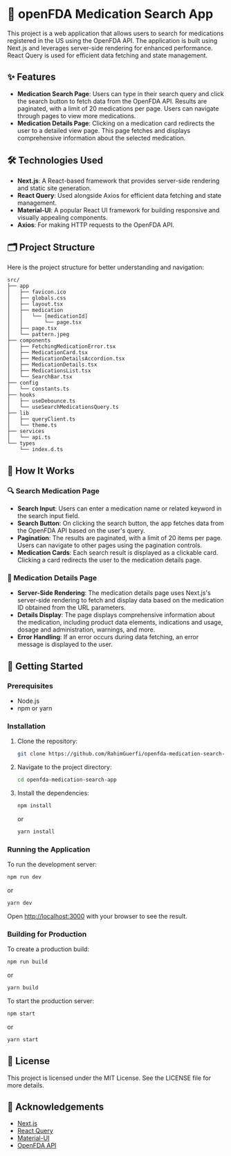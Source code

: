 # 💊 openFDA Medication Search App

This project is a web application that allows users to search for medications registered in the US using the OpenFDA API. The application is built using Next.js and leverages server-side rendering for enhanced performance. React Query is used for efficient data fetching and state management.

## ✨ Features

- **Medication Search Page**: Users can type in their search query and click the search button to fetch data from the OpenFDA API. Results are paginated, with a limit of 20 medications per page. Users can navigate through pages to view more medications.
- **Medication Details Page**: Clicking on a medication card redirects the user to a detailed view page. This page fetches and displays comprehensive information about the selected medication.

## 🛠️ Technologies Used

- **Next.js**: A React-based framework that provides server-side rendering and static site generation.
- **React Query**: Used alongside Axios for efficient data fetching and state management.
- **Material-UI**: A popular React UI framework for building responsive and visually appealing components.
- **Axios**: For making HTTP requests to the OpenFDA API.

## 🗂️ Project Structure

Here is the project structure for better understanding and navigation:

```
src/
├── app
│   ├── favicon.ico
│   ├── globals.css
│   ├── layout.tsx
│   ├── medication
│   │   └── [medicationId]
│   │       └── page.tsx
│   ├── page.tsx
│   └── pattern.jpeg
├── components
│   ├── FetchingMedicationError.tsx
│   ├── MedicationCard.tsx
│   ├── MedicationDetailsAccordion.tsx
│   ├── MedicationDetails.tsx
│   ├── MedicationsList.tsx
│   └── SearchBar.tsx
├── config
│   └── constants.ts
├── hooks
│   ├── useDebounce.ts
│   └── useSearchMedicationsQuery.ts
├── lib
│   ├── queryClient.ts
│   └── theme.ts
├── services
│   └── api.ts
└── types
    └── index.d.ts
```

## 🧩 How It Works

### 🔍 Search Medication Page

- **Search Input**: Users can enter a medication name or related keyword in the search input field.
- **Search Button**: On clicking the search button, the app fetches data from the OpenFDA API based on the user's query.
- **Pagination**: The results are paginated, with a limit of 20 items per page. Users can navigate to other pages using the pagination controls.
- **Medication Cards**: Each search result is displayed as a clickable card. Clicking a card redirects the user to the medication details page.

### 📄 Medication Details Page

- **Server-Side Rendering**: The medication details page uses Next.js's server-side rendering to fetch and display data based on the medication ID obtained from the URL parameters.
- **Details Display**: The page displays comprehensive information about the medication, including product data elements, indications and usage, dosage and administration, warnings, and more.
- **Error Handling**: If an error occurs during data fetching, an error message is displayed to the user.

## 🚀 Getting Started

### Prerequisites

- Node.js
- npm or yarn

### Installation

1. Clone the repository:
   ```sh
   git clone https://github.com/RahimGuerfi/openfda-medication-search-app.git
   ```
2. Navigate to the project directory:
   ```sh
   cd openfda-medication-search-app
   ```
3. Install the dependencies:
   ```sh
   npm install
   ```
   or
   ```sh
   yarn install
   ```

### Running the Application

To run the development server:

```sh
npm run dev
```

or

```sh
yarn dev
```

Open [http://localhost:3000](http://localhost:3000) with your browser to see the result.

### Building for Production

To create a production build:

```sh
npm run build
```

or

```sh
yarn build
```

To start the production server:

```sh
npm start
```

or

```sh
yarn start
```

## 📄 License

This project is licensed under the MIT License. See the LICENSE file for more details.

## 🙏 Acknowledgements

- [Next.js](https://nextjs.org/)
- [React Query](https://react-query.tanstack.com/)
- [Material-UI](https://material-ui.com/)
- [OpenFDA API](https://open.fda.gov/apis/)

